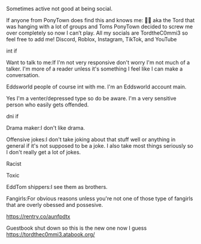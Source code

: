 Sometimes active not good at being social.

If anyone from PonyTown does find this and knows me: 🤨📸 aka the Tord that was hanging with a lot of groups and Toms PonyTown decided to screw me over completely so now I can’t play. All my socials are TordtheC0mmi3 so feel free to add me! Discord, Roblox, Instagram, TikTok, and YouTube

int if

Want to talk to me:If I'm not very responsive don't worry I'm not much of a talker. 
I'm more of a reader unless it's something I feel like I can make a conversation.

Eddsworld people of course int with me.
I'm an Eddsworld account main.

Yes I'm a venter/depressed type so do be aware.
I'm a very sensitive person who easily gets offended.

dni if

Drama maker:I don't like drama.


Offensive jokes:I don't take joking about that stuff well or anything in general if it's not supposed to be a joke.
I also take most things seriously so I don't really get a lot of jokes.


Racist


Toxic

EddTom shippers:I see them as brothers.

Fangirls:For obvious reasons unless you're not one of those type of fangirls that are overly obessed and possesive.

https://rentry.co/aunfpdtx

Guestbook shut down so this is the new one now I guess
https://tordthec0mmi3.atabook.org/
<!--
**Justadumbcookie/Justadumbcookie** is a ✨ _special_ ✨ repository because its `README.md` (this file) appears on your GitHub profile.

Here are some ideas to get you started:

- 🔭 I’m currently working on ...
- 🌱 I’m currently learning ...
- 👯 I’m looking to collaborate on ...
- 🤔 I’m looking for help with ...
- 💬 Ask me about ...
- 📫 How to reach me: ...
- 😄 Pronouns: ...
- ⚡ Fun fact: ...
-->
